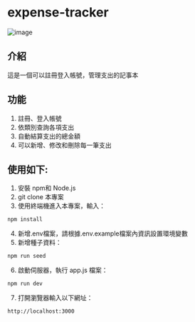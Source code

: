 # expense-tracker
![image](C:\programs\Express\3\expense-tracker\public\img\index.PNG)

## 介紹
這是一個可以註冊登入帳號，管理支出的記事本

## 功能
1. 註冊、登入帳號
2. 依類別查詢各項支出
3. 自動結算支出的總金額
4. 可以新增、修改和刪除每一筆支出

## 使用如下:
1. 安裝 npm和 Node.js
2. git clone 本專案
3. 使用終端機進入本專案，輸入：
```
npm install
```
4. 新增.env檔案，請根據.env.example檔案內資訊設置環境變數
5. 新增種子資料：
```
npm run seed
```
6. 啟動伺服器，執行 app.js 檔案：
```
npm run dev
```
7. 打開瀏覽器輸入以下網址：
```
http://localhost:3000
```

 